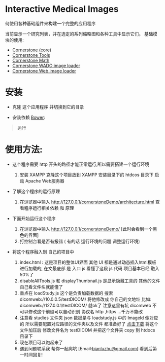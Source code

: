 Interactive Medical Images
================

何使用各种基础组件来构建一个完整的应用程序

当前显示一个研究列表，并在选定的系列缩略图和各种工具中显示它们。
基础模块的使用:

- [Cornerstone (core)](https://github.com/chafey/cornerstone)
- [Cornerstone Tools](https://github.com/chafey/cornerstoneTools)
- [Cornerstone Math](https://github.com/chafey/cornerstoneMath)
- [Cornerstone WADO image loader](https://github.com/chafey/cornerstoneWADOImageLoader)
- [Cornerstone Web image loader](https://github.com/chafey/cornerstoneWebImageLoader)


安装
================

- 克隆 这个应用程序 并切换到它的目录

- 安装依赖 [Bower](http://bower.io/):

> 运行

使用方法:
================
* 这个程序需要 http 开头的路径才能正常运行,所以需要搭建一个运行环境
  1. 安装 XAMPP 克隆这个项目放到 XAMPP 安装目录下的 htdcos 目录下 启动 Apache Web服务器

* 了解这个程序的运行原理 
  1. 在浏览器中输入 http://127.0.0.1/cornerstoneDemo/architecture.html 查看程序运行相关依赖 和 原理

* 下面开始运行这个程序
  1. 在浏览器中输入 http://127.0.0.1/cornerstoneDemo/  [此时会看到一个黑色的界面]
  2. 打控制台看是否有报错 ( 有的话 运行环境的问题 调整运行环境)

* 将这个程序融入到 自己的项目中
  1. index.html : 这是项目的整体UI界面 其他 UI 都是通过动态插入html模板进行加载的, 在文最底部 是 入口 js 看懂了这段 js 代码 项目基本已经 融入50%了
  2. disableAllTools.js 和 displayThumbnail.js 是显示隐藏工具的 其他的文件自己看文件名就能懂了
  3. 重点在 loadStudy.js 这个是负责加载数据的 搜索 dicomweb://10.0.0.5/testDICOM/ 将他修改成 你自己的文地址 比如: dicomweb://127.0.0.1/testDICOM/ 就ok了 注意这里有坑 dicomweb 不可以修改这个前缀可以自动识别 协议名 http ,https ...千万不能改
  4. 注意看 studies 文件夹 json 数据是与 loadstudy.js 中的 ImageId 像对应的 所以需要配置对应路径的文件夹以及文件 都准备好了 [点击下载](https://github.com/bianliuzhu/testDicom) 将这个文件加压后 修改文件名为 testDICOM 并把这个文件夹 copy 到 htdocs 目录下
  5. 现在项目可以跑起来了
  6. 遇到问题联系我 帮你一起爬坑 [Email:bianluzhu@gmail.com] 看到后第一时间回复!
